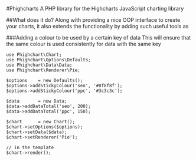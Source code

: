 #Phighcharts
A PHP library for the Highcharts JavaScript charting library

##What does it do?
Along with providing a nice OOP interface to create your charts, it also
extends the functionality by adding such useful tools as

###Adding a colour to be used by a certain key of data
This will ensure that the same colour is used consistently for data with the same key

    use Phighchart\Chart;
    use Phighchart\Options\Defaults;
    use Phighchart\Data\Data;
    use Phighchart\Renderer\Pie;

    $options    = new Defaults();
    $options->addStickyColour('seo', '#8f8f8f');
    $options->addStickyColour('ppc', '#3c3c3c');

    $data       = new Data;
    $data->addDataTotal('seo', 200);
    $data->addDataTotal('ppc', 150);

    $chart      = new Chart();
    $chart->setOptions($options);
    $chart->setData($data);
    $chart->setRenderer('Pie');

    // in the template
    $chart->render();